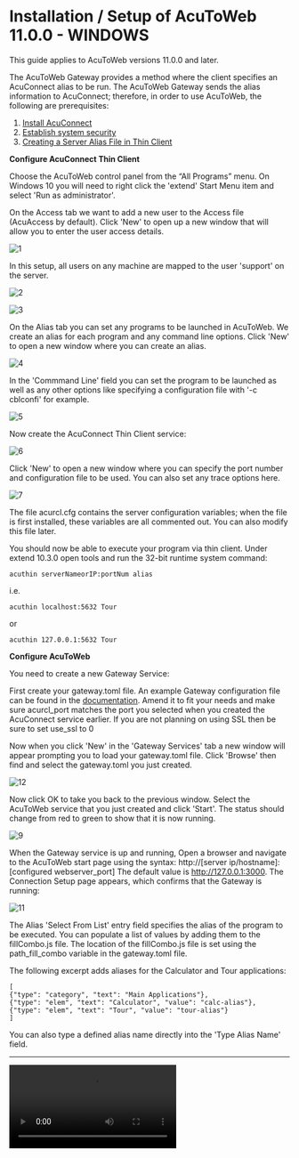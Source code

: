 # Installation / Setup of AcuToWeb 11.0.0 - WINDOWS

This guide applies to AcuToWeb versions 11.0.0 and later.  

The AcuToWeb Gateway provides a method where the client specifies an AcuConnect alias to be run. The AcuToWeb Gateway sends the alias information to AcuConnect; therefore, in order to use AcuToWeb, the following are prerequisites:

1.	[Install AcuConnect](https://docs.rocketsoftware.com/bundle/acuextendsuite_ug_1100/page/ddy1742856351216.html)
2.	[Establish system security](https://docs.rocketsoftware.com/bundle/acuextendsuite_ug_1100/page/xch1742856350489.html)
3.	[Creating a Server Alias File in Thin Client](https://docs.rocketsoftware.com/bundle/acuextendsuite_ug_1100/page/qme1742856350732.html)

**Configure AcuConnect Thin Client**

Choose the AcuToWeb control panel from the “All Programs” menu. On Windows 10 you will need to right click the 'extend' Start Menu item and select 'Run as administrator'.

On the Access tab we want to add a new user to the Access file (AcuAccess by default). Click 'New' to open up a new window that will allow you to enter the user access details.

![1](images/atw-w-1.png)

In this setup, all users on any machine are mapped to the user 'support' on the server.

![2](images/atw-w-2.png)

![3](images/atw-w-3.png)

On the Alias tab you can set any programs to be launched in AcuToWeb. We create an alias for each program and any command line options. Click 'New' to open a new window where you can create an alias.

![4](images/atw-w-4.png)

In the 'Commmand Line' field you can set the program to be launched as well as any other options like specifying a configuration file with '-c cblconfi' for example.

![5](images/atw-w-5.png)

Now create the AcuConnect Thin Client service:

![6](images/atw-w-6.png)

Click 'New' to open a new window where you can specify the port number and configuration file to be used. You can also set any trace options here.

![7](images/atw-w-7.png)

The file acurcl.cfg contains the server configuration variables; when the file is first installed, these variables are all commented out. You can also modify this file later.

You should now be able to execute your program via thin client. Under extend 10.3.0 open tools and run the 32-bit runtime system command:

```
acuthin serverNameorIP:portNum alias 
```

i.e.
```
acuthin localhost:5632 Tour
```
or
```
acuthin 127.0.0.1:5632 Tour
```

**Configure AcuToWeb**

You need to create a new Gateway Service:

First create your gateway.toml file. An example Gateway configuration file can be found in the [documentation](https://docs.rocketsoftware.com/bundle/acuextendsuite_ug_1100/page/rzw1742856391366.html). Amend it to fit your needs and make sure acurcl_port matches the port you selected when you created the AcuConnect service earlier. If you are not planning on using SSL then be sure to set use_ssl to 0

Now when you click 'New' in the 'Gateway Services' tab a new window will appear prompting you to load your gateway.toml file. Click 'Browse' then find and select the gateway.toml you just created.

![12](images/atw-w-12.png)

Now click OK to take you back to the previous window. Select the AcuToWeb service that you just created and click 'Start'. The status should change from red to green to show that it is now running.

![9](images/atw-w-9-1100.png)

When the Gateway service is up and running, Open a browser and navigate to the AcuToWeb start page using the syntax: http://[server ip/hostname]:[configured webserver_port] The default value is http://127.0.0.1:3000. The Connection Setup page appears, which confirms that the Gateway is running:

![11](images/atw-w-11-1100.png)

The Alias 'Select From List' entry field specifies the alias of the program to be executed. You can populate a list of values by adding them to the fillCombo.js file. The location of the fillCombo.js file is set using the path_fill_combo variable in the gateway.toml file.  

The following excerpt adds aliases for the Calculator and Tour applications:  

```
[
{"type": "category", "text": "Main Applications"},
{"type": "elem", "text": "Calculator", "value": "calc-alias"},
{"type": "elem", "text": "Tour", "value": "tour-alias"}
]
```

You can also type a defined alias name directly into the 'Type Alias Name' field.  

---

![mp4](images/atw-w-1100.mp4)
